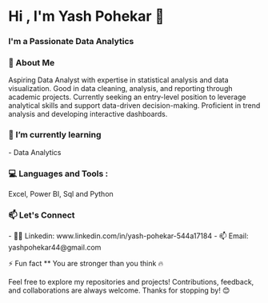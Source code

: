 <h1 align="Left">Hi , I'm Yash Pohekar 👋 </h1>
<h3 align="Left">I'm a Passionate Data Analytics </h3>

<h3 align="Left">🚀 About Me </h3>
<p>Aspiring Data Analyst with expertise in statistical analysis and data visualization. Good in data cleaning, analysis, and reporting through academic projects. Currently seeking an entry-level position to leverage analytical skills and support data-driven decision-making. Proficient in trend analysis and developing interactive dashboards.</p>

<h3 align="Left">🌱 I’m currently learning </h3>
- Data Analytics 

<h3 align="Left">💻 Languages and Tools :</h3>
 Excel, Power BI, Sql and Python 

<h3 align="Left">📫 Let's Connect</h3>
- 👨‍💻 Linkedin: www.linkedin.com/in/yash-pohekar-544a17184
- 📫 Email: yashpohekar44@gmail.com

  
⚡ Fun fact ** You are stronger than you think 🔥

Feel free to explore my repositories and projects! Contributions, feedback, and collaborations are always welcome.
Thanks for stopping by! 😊
